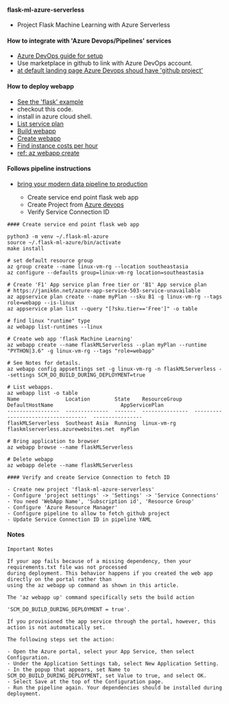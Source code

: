 #### flask-ml-azure-serverless

   * Project Flask Machine Learning with Azure Serverless

#### How to integrate with 'Azure Devops/Pipelines' services

   * [Azure DevOps guide for setup](https://www.azuredevopslabs.com/labs/azuredevops/github-integration/)
   * Use marketplace in github to link with Azure DevOps account.
   * [at default landing page Azure Devops shoud have 'github project'](https://dev.azure.com/)
   
   
#### How to deploy webapp

   * [See the 'flask' example](https://docs.microsoft.com/en-us/azure/app-service/quickstart-python?tabs=bash&pivots=python-framework-flask)
   * checkout this code.
   * install in azure cloud shell.
   * [List service plan](https://docs.microsoft.com/en-us/cli/azure/appservice/plan?view=azure-cli-latest#az_appservice_plan_list)
   * [Build webapp](https://docs.microsoft.com/en-us/azure/devops/pipelines/ecosystems/python?view=azure-devops)
   * [Create webapp](https://docs.microsoft.com/en-us/azure/devops/pipelines/ecosystems/python-webapp?view=azure-devops)
   * [Find instance costs per hour](https://azure.microsoft.com/en-us/pricing/details/app-service/linux/)
   * [ref: az webapp create](https://docs.microsoft.com/en-us/cli/azure/webapp?view=azure-cli-latest#az_webapp_create)


#### Follows pipeline instructions

   * [bring your modern data pipeline to production](https://towardsdatascience.com/how-to-bring-your-modern-data-pipeline-to-production-2f14e42ac200)

     - Create service end point flask web app
     - Create Project from [Azure devops](https://dev.azure.com/)
     - Verify Service Connection ID


```
#### Create service end point flask web app

python3 -m venv ~/.flask-ml-azure
source ~/.flask-ml-azure/bin/activate
make install

# set default resource group
az group create --name linux-vm-rg --location southeastasia
az configure --defaults group=linux-vm-rg location=southeastasia

# Create 'F1' App service plan free tier or 'B1' App service plan
# https://janik6n.net/azure-app-service-503-service-unavailable
az appservice plan create --name myPlan --sku B1 -g linux-vm-rg --tags role=webapp --is-linux
az appservice plan list --query "[?sku.tier=='Free']" -o table

# find linux "runtime" type
az webapp list-runtimes --linux

# Create web app 'flask Machine Learning'
az webapp create --name flaskMLServerless --plan myPlan --runtime "PYTHON|3.6" -g linux-vm-rg --tags "role=webapp"

# See Notes for details.
az webapp config appsettings set -g linux-vm-rg -n flaskMLServerless --settings SCM_DO_BUILD_DURING_DEPLOYMENT=true

# List webapps.
az webapp list -o table
Name               Location        State    ResourceGroup    DefaultHostName                      AppServicePlan
-----------------  --------------  -------  ---------------  -----------------------------------  ----------------
flaskMLServerless  Southeast Asia  Running  linux-vm-rg      flaskmlserverless.azurewebsites.net  myPlan

# Bring application to browser
az webapp browse --name flaskMLServerless

# Delete webapp
az webapp delete --name flaskMLServerless
```

```
#### Verify and create Service Connection to fetch ID

- Create new project 'flask-ml-azure-serverless'
- Configure 'project settings' -> 'Settings' -> 'Service Connections' 
- You need 'WebApp Name', 'Subscription id', 'Resource Group'
- Configure 'Azure Resource Manager'
- Configure pipeline to allow to fetch github project
- Update Service Connection ID in pipeline YAML
```

#### Notes

```
Important Notes

If your app fails because of a missing dependency, then your requirements.txt file was not processed 
during deployment. This behavior happens if you created the web app directly on the portal rather than 
using the az webapp up command as shown in this article.

The 'az webapp up' command specifically sets the build action 

'SCM_DO_BUILD_DURING_DEPLOYMENT = true'. 

If you provisioned the app service through the portal, however, this action is not automatically set.

The following steps set the action:

- Open the Azure portal, select your App Service, then select Configuration.
- Under the Application Settings tab, select New Application Setting.
- In the popup that appears, set Name to SCM_DO_BUILD_DURING_DEPLOYMENT, set Value to true, and select OK.
- Select Save at the top of the Configuration page.
- Run the pipeline again. Your dependencies should be installed during deployment.
```
   

